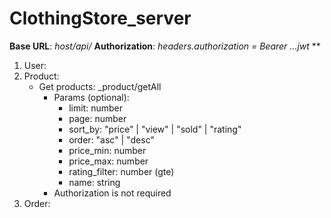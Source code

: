 ﻿# ClothingStore_server

**Base URL**: _host/api/_
**Authorization**: _headers.authorization = Bearer ...jwt_
**
1. User:
2. Product:
   * Get products: _product/getAll
      - Params (optional):
        + limit: number
        + page: number
        + sort_by: "price" | "view" | "sold" | "rating"
        + order: "asc" | "desc"
        + price_min: number
        + price_max: number
        + rating_filter: number (gte)
        + name: string
      - Authorization is not required
3. Order:
